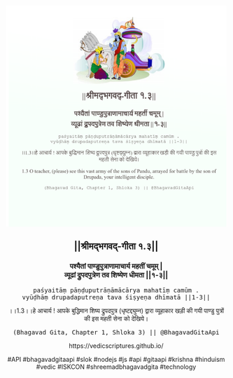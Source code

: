 <img src="../../asset/BG_1_3.png"/>
<center><h2>||श्रीमद्‍भगवद्‍-गीता १.३||</h2>
<h3>पश्यैतां पाण्डुपुत्राणामाचार्य महतीं चमूम् |<br/>व्यूढां द्रुपदपुत्रेण तव शिष्येण धीमता ||१-३||</h3>
<pre>paśyaitāṃ pāṇḍuputrāṇāmācārya mahatīṃ camūm .<br/>vyūḍhāṃ drupadaputreṇa tava śiṣyeṇa dhīmatā ||1-3||</pre>
<p>।।1.3।।हे आचार्य ! आपके बुद्धिमान शिष्य द्रुपदपुत्र (धृष्टद्द्युम्न) द्वारा व्यूहाकार खड़ी की गयी पाण्डु पुत्रों की इस महती सेना को देखिये।</p>
<pre>(Bhagavad Gita, Chapter 1, Shloka 3) || @BhagavadGitaApi</pre><p>https://vedicscriptures.github.io/</p><p>#API #bhagavadgitaapi #slok #nodejs #js #api #gitaapi #krishna #hinduism #vedic #ISKCON #shreemadbhagavadgita #technology</p></center>